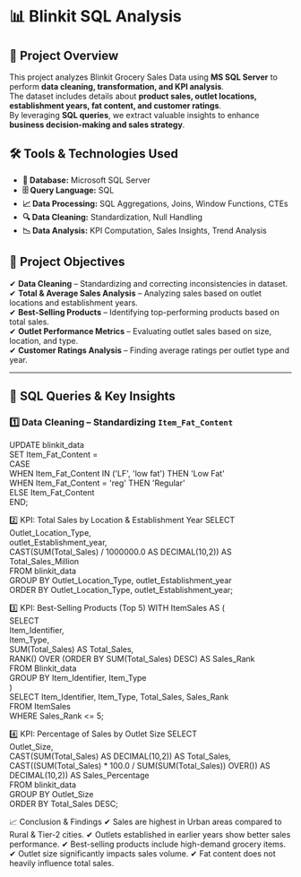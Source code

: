 # 📊 Blinkit SQL Analysis  

## 📌 Project Overview  
This project analyzes Blinkit Grocery Sales Data using **MS SQL Server** to perform **data cleaning, transformation, and KPI analysis**.  
The dataset includes details about **product sales, outlet locations, establishment years, fat content, and customer ratings**.  
By leveraging **SQL queries**, we extract valuable insights to enhance **business decision-making and sales strategy**.  

## 🛠️ Tools & Technologies Used  
- **🐒 Database:** Microsoft SQL Server  
- **🗄 Query Language:** SQL  
- **📈 Data Processing:** SQL Aggregations, Joins, Window Functions, CTEs  
- **🔍 Data Cleaning:** Standardization, Null Handling  
- **📉 Data Analysis:** KPI Computation, Sales Insights, Trend Analysis  

## 📝 Project Objectives  
✔ **Data Cleaning** – Standardizing and correcting inconsistencies in dataset.  
✔ **Total & Average Sales Analysis** – Analyzing sales based on outlet locations and establishment years.  
✔ **Best-Selling Products** – Identifying top-performing products based on total sales.  
✔ **Outlet Performance Metrics** – Evaluating outlet sales based on size, location, and type.  
✔ **Customer Ratings Analysis** – Finding average ratings per outlet type and year.  

---

## 📝 SQL Queries & Key Insights  

### 1️⃣ Data Cleaning – Standardizing `Item_Fat_Content`  
UPDATE blinkit_data  
SET Item_Fat_Content =  
    CASE  
        WHEN Item_Fat_Content IN ('LF', 'low fat') THEN 'Low Fat'  
        WHEN Item_Fat_Content = 'reg' THEN 'Regular'  
        ELSE Item_Fat_Content  
    END;
    
2️⃣ KPI: Total Sales by Location & Establishment Year
SELECT  
    Outlet_Location_Type,  
    outlet_Establishment_year,  
    CAST(SUM(Total_Sales) / 1000000.0 AS DECIMAL(10,2)) AS Total_Sales_Million  
FROM blinkit_data  
GROUP BY Outlet_Location_Type, outlet_Establishment_year  
ORDER BY Outlet_Location_Type, outlet_Establishment_year;

3️⃣ KPI: Best-Selling Products (Top 5)
WITH ItemSales AS (  
    SELECT  
        Item_Identifier,  
        Item_Type,  
        SUM(Total_Sales) AS Total_Sales,  
        RANK() OVER (ORDER BY SUM(Total_Sales) DESC) AS Sales_Rank  
    FROM Blinkit_data  
    GROUP BY Item_Identifier, Item_Type  
)  
SELECT Item_Identifier, Item_Type, Total_Sales, Sales_Rank  
FROM ItemSales  
WHERE Sales_Rank <= 5;

4️⃣ KPI: Percentage of Sales by Outlet Size
SELECT  
    Outlet_Size,  
    CAST(SUM(Total_Sales) AS DECIMAL(10,2)) AS Total_Sales,  
    CAST((SUM(Total_Sales) * 100.0 / SUM(SUM(Total_Sales)) OVER()) AS DECIMAL(10,2)) AS Sales_Percentage  
FROM blinkit_data  
GROUP BY Outlet_Size  
ORDER BY Total_Sales DESC;

📈 Conclusion & Findings
✔ Sales are highest in Urban areas compared to Rural & Tier-2 cities.
✔ Outlets established in earlier years show better sales performance.
✔ Best-selling products include high-demand grocery items.
✔ Outlet size significantly impacts sales volume.
✔ Fat content does not heavily influence total sales.
